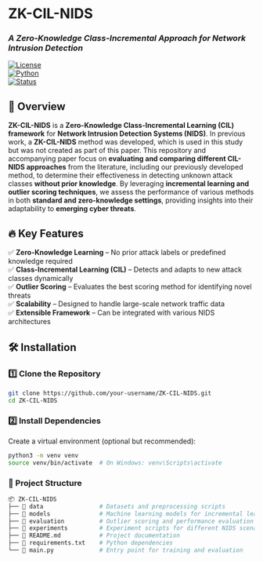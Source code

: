 # **ZK-CIL-NIDS**  
### *A Zero-Knowledge Class-Incremental Approach for Network Intrusion Detection*  

[![License](TBD)](LICENSE)  
[![Python](https://img.shields.io/badge/Python-3.8%2B-blue)](https://www.python.org/)  
[![Status](https://img.shields.io/badge/status-active-success.svg)]()  

## 🚀 Overview  
**ZK-CIL-NIDS** is a **Zero-Knowledge Class-Incremental Learning (CIL) framework** for **Network Intrusion Detection Systems (NIDS)**. In previous work, a **ZK-CIL-NIDS** method was developed, which is used in this study but was not created as part of this paper. This repository and accompanying paper focus on **evaluating and comparing different CIL-NIDS approaches** from the literature, including our previously developed method, to determine their effectiveness in detecting unknown attack classes **without prior knowledge**. By leveraging **incremental learning and outlier scoring techniques**, we assess the performance of various methods in both **standard and zero-knowledge settings**, providing insights into their adaptability to **emerging cyber threats**.

## 🔥 Key Features  
✅ **Zero-Knowledge Learning** – No prior attack labels or predefined knowledge required  
✅ **Class-Incremental Learning (CIL)** – Detects and adapts to new attack classes dynamically  
✅ **Outlier Scoring** – Evaluates the best scoring method for identifying novel threats  
✅ **Scalability** – Designed to handle large-scale network traffic data  
✅ **Extensible Framework** – Can be integrated with various NIDS architectures  

## 🛠️ Installation  

### **1️⃣ Clone the Repository**  
```bash
git clone https://github.com/your-username/ZK-CIL-NIDS.git
cd ZK-CIL-NIDS
```

### **2️⃣ Install Dependencies**
Create a virtual environment (optional but recommended):
```bash
python3 -m venv venv
source venv/bin/activate  # On Windows: venv\Scripts\activate
```

### **📂 Project Structure**
```bash
📦 ZK-CIL-NIDS
├── 📂 data                # Datasets and preprocessing scripts
├── 📂 models              # Machine learning models for incremental learning
├── 📂 evaluation          # Outlier scoring and performance evaluation scripts
├── 📂 experiments         # Experiment scripts for different NIDS scenarios
├── 📜 README.md           # Project documentation
├── 📜 requirements.txt    # Python dependencies
└── 📜 main.py             # Entry point for training and evaluation
```


